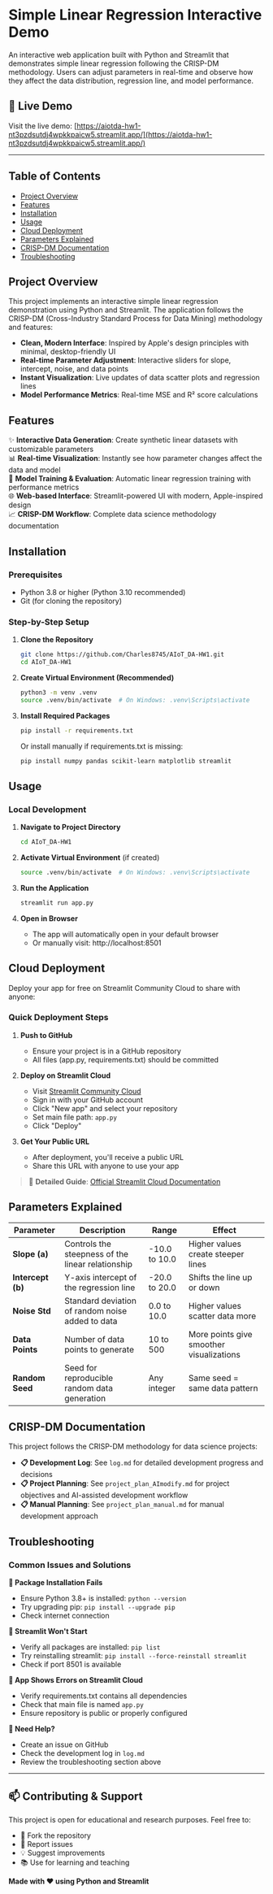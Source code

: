 # Simple Linear Regression Interactive Demo

An interactive web application built with Python and Streamlit that demonstrates simple linear regression following the CRISP-DM methodology. Users can adjust parameters in real-time and observe how they affect the data distribution, regression line, and model performance.

## 🚀 Live Demo
Visit the live demo: [https://aiotda-hw1-nt3pzdsutdj4wpkkpaicw5.streamlit.app/](https://aiotda-hw1-nt3pzdsutdj4wpkkpaicw5.streamlit.app/)

---

## Table of Contents
- [Project Overview](#project-overview)
- [Features](#features)
- [Installation](#installation)
- [Usage](#usage)
- [Cloud Deployment](#cloud-deployment)
- [Parameters Explained](#parameters-explained)
- [CRISP-DM Documentation](#crisp-dm-documentation)
- [Troubleshooting](#troubleshooting)

## Project Overview
This project implements an interactive simple linear regression demonstration using Python and Streamlit. The application follows the CRISP-DM (Cross-Industry Standard Process for Data Mining) methodology and features:

- **Clean, Modern Interface**: Inspired by Apple's design principles with minimal, desktop-friendly UI
- **Real-time Parameter Adjustment**: Interactive sliders for slope, intercept, noise, and data points
- **Instant Visualization**: Live updates of data scatter plots and regression lines
- **Model Performance Metrics**: Real-time MSE and R² score calculations

## Features
✨ **Interactive Data Generation**: Create synthetic linear datasets with customizable parameters  
📊 **Real-time Visualization**: Instantly see how parameter changes affect the data and model  
🎯 **Model Training & Evaluation**: Automatic linear regression training with performance metrics  
🌐 **Web-based Interface**: Streamlit-powered UI with modern, Apple-inspired design  
📈 **CRISP-DM Workflow**: Complete data science methodology documentation  

## Installation

### Prerequisites
- Python 3.8 or higher (Python 3.10 recommended)
- Git (for cloning the repository)

### Step-by-Step Setup

1. **Clone the Repository**
   ```bash
   git clone https://github.com/Charles8745/AIoT_DA-HW1.git
   cd AIoT_DA-HW1
   ```

2. **Create Virtual Environment (Recommended)**
   ```bash
   python3 -m venv .venv
   source .venv/bin/activate  # On Windows: .venv\Scripts\activate
   ```

3. **Install Required Packages**
   ```bash
   pip install -r requirements.txt
   ```
   
   Or install manually if requirements.txt is missing:
   ```bash
   pip install numpy pandas scikit-learn matplotlib streamlit
   ```

## Usage

### Local Development
1. **Navigate to Project Directory**
   ```bash
   cd AIoT_DA-HW1
   ```

2. **Activate Virtual Environment** (if created)
   ```bash
   source .venv/bin/activate  # On Windows: .venv\Scripts\activate
   ```

3. **Run the Application**
   ```bash
   streamlit run app.py
   ```

4. **Open in Browser**
   - The app will automatically open in your default browser
   - Or manually visit: http://localhost:8501

## Cloud Deployment

Deploy your app for free on Streamlit Community Cloud to share with anyone:

### Quick Deployment Steps

1. **Push to GitHub**
   - Ensure your project is in a GitHub repository
   - All files (app.py, requirements.txt) should be committed

2. **Deploy on Streamlit Cloud**
   - Visit [Streamlit Community Cloud](https://streamlit.io/cloud)
   - Sign in with your GitHub account
   - Click "New app" and select your repository
   - Set main file path: `app.py`
   - Click "Deploy"

3. **Get Your Public URL**
   - After deployment, you'll receive a public URL
   - Share this URL with anyone to use your app

> 📖 **Detailed Guide**: [Official Streamlit Cloud Documentation](https://docs.streamlit.io/streamlit-community-cloud/get-started/deploy-an-app)

## Parameters Explained

| Parameter | Description | Range | Effect |
|-----------|-------------|-------|--------|
| **Slope (a)** | Controls the steepness of the linear relationship | -10.0 to 10.0 | Higher values create steeper lines |
| **Intercept (b)** | Y-axis intercept of the regression line | -20.0 to 20.0 | Shifts the line up or down |
| **Noise Std** | Standard deviation of random noise added to data | 0.0 to 10.0 | Higher values scatter data more |
| **Data Points** | Number of data points to generate | 10 to 500 | More points give smoother visualizations |
| **Random Seed** | Seed for reproducible random data generation | Any integer | Same seed = same data pattern |

## CRISP-DM Documentation

This project follows the CRISP-DM methodology for data science projects:

- **📋 Development Log**: See `log.md` for detailed development progress and decisions
- **📋 Project Planning**: See `project_plan_AImodify.md` for project objectives and AI-assisted development workflow
- **📋 Manual Planning**: See `project_plan_manual.md` for manual development approach

## Troubleshooting

### Common Issues and Solutions

**🔧 Package Installation Fails**
- Ensure Python 3.8+ is installed: `python --version`
- Try upgrading pip: `pip install --upgrade pip`
- Check internet connection

**🔧 Streamlit Won't Start**
- Verify all packages are installed: `pip list`
- Try reinstalling streamlit: `pip install --force-reinstall streamlit`
- Check if port 8501 is available

**🔧 App Shows Errors on Streamlit Cloud**
- Verify requirements.txt contains all dependencies
- Check that main file is named `app.py`
- Ensure repository is public or properly configured

**🔧 Need Help?**
- Create an issue on GitHub
- Check the development log in `log.md`
- Review the troubleshooting section above

---

## 📫 Contributing & Support

This project is open for educational and research purposes. Feel free to:
- 🍴 Fork the repository
- 🐛 Report issues
- 💡 Suggest improvements
- 📚 Use for learning and teaching

**Made with ❤️ using Python and Streamlit**
